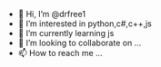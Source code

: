 - 👋 Hi, I’m @drfree1
- 👀 I’m interested in python,c#,c++,js
- 🌱 I’m currently learning js
- 💞️ I’m looking to collaborate on ...
- 📫 How to reach me ...

<!---
drfree1/drfree1 is a ✨ special ✨ repository because its `README.md` (this file) appears on your GitHub profile.
You can click the Preview link to take a look at your changes.
--->

